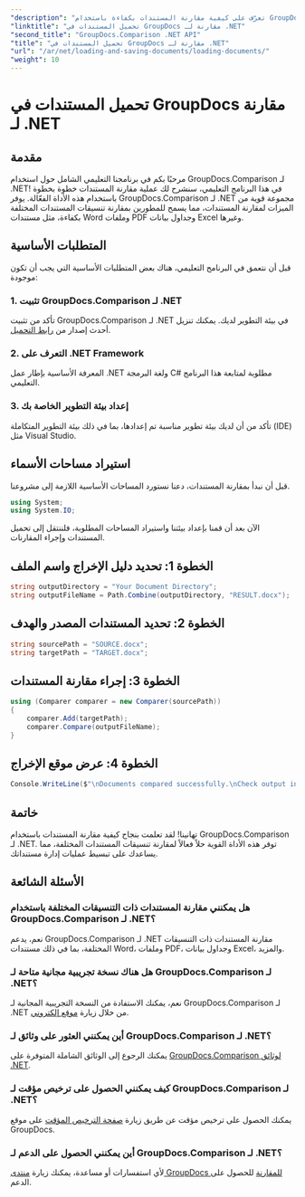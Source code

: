 ```yaml
---
"description": "تعرّف على كيفية مقارنة المستندات بكفاءة باستخدام GroupDocs.Comparison لـ .NET. بسّط عمليات إدارة مستنداتك."
"linktitle": "تحميل المستندات في GroupDocs مقارنة لـ .NET"
"second_title": "GroupDocs.Comparison .NET API"
"title": "تحميل المستندات في GroupDocs مقارنة لـ .NET"
"url": "/ar/net/loading-and-saving-documents/loading-documents/"
"weight": 10
---
```


# تحميل المستندات في GroupDocs مقارنة لـ .NET

## مقدمة
مرحبًا بكم في برنامجنا التعليمي الشامل حول استخدام GroupDocs.Comparison لـ .NET! في هذا البرنامج التعليمي، سنشرح لك عملية مقارنة المستندات خطوة بخطوة باستخدام هذه الأداة الفعّالة. يوفر GroupDocs.Comparison لـ .NET مجموعة قوية من الميزات لمقارنة المستندات، مما يسمح للمطورين بمقارنة تنسيقات المستندات المختلفة بكفاءة، مثل مستندات Word وملفات PDF وجداول بيانات Excel وغيرها.
## المتطلبات الأساسية
قبل أن نتعمق في البرنامج التعليمي، هناك بعض المتطلبات الأساسية التي يجب أن تكون موجودة:
### 1. تثبيت GroupDocs.Comparison لـ .NET
تأكد من تثبيت GroupDocs.Comparison لـ .NET في بيئة التطوير لديك. يمكنك تنزيل أحدث إصدار من [رابط التحميل](https://releases.groupdocs.com/comparison/net/).
### 2. التعرف على .NET Framework
المعرفة الأساسية بإطار عمل .NET ولغة البرمجة C# مطلوبة لمتابعة هذا البرنامج التعليمي.
### 3. إعداد بيئة التطوير الخاصة بك
تأكد من أن لديك بيئة تطوير مناسبة تم إعدادها، بما في ذلك بيئة التطوير المتكاملة (IDE) مثل Visual Studio.

## استيراد مساحات الأسماء
قبل أن نبدأ بمقارنة المستندات، دعنا نستورد المساحات الأساسية اللازمة إلى مشروعنا.

```csharp
using System;
using System.IO;
```

الآن بعد أن قمنا بإعداد بيئتنا واستيراد المساحات المطلوبة، فلننتقل إلى تحميل المستندات وإجراء المقارنات.
## الخطوة 1: تحديد دليل الإخراج واسم الملف
```csharp
string outputDirectory = "Your Document Directory";
string outputFileName = Path.Combine(outputDirectory, "RESULT.docx");
```
## الخطوة 2: تحديد المستندات المصدر والهدف
```csharp
string sourcePath = "SOURCE.docx";
string targetPath = "TARGET.docx";
```
## الخطوة 3: إجراء مقارنة المستندات
```csharp
using (Comparer comparer = new Comparer(sourcePath))
{
    comparer.Add(targetPath);
    comparer.Compare(outputFileName);
}
```
## الخطوة 4: عرض موقع الإخراج
```csharp
Console.WriteLine($"\nDocuments compared successfully.\nCheck output in {outputDirectory}.");
```

## خاتمة
تهانينا! لقد تعلمت بنجاح كيفية مقارنة المستندات باستخدام GroupDocs.Comparison لـ .NET. توفر هذه الأداة القوية حلاً فعالاً لمقارنة تنسيقات المستندات المختلفة، مما يساعدك على تبسيط عمليات إدارة مستنداتك.
## الأسئلة الشائعة
### هل يمكنني مقارنة المستندات ذات التنسيقات المختلفة باستخدام GroupDocs.Comparison لـ .NET؟
نعم، يدعم GroupDocs.Comparison لـ .NET مقارنة المستندات ذات التنسيقات المختلفة، بما في ذلك مستندات Word، وملفات PDF، وجداول بيانات Excel، والمزيد.
### هل هناك نسخة تجريبية مجانية متاحة لـ GroupDocs.Comparison لـ .NET؟
نعم، يمكنك الاستفادة من النسخة التجريبية المجانية لـ GroupDocs.Comparison لـ .NET من خلال زيارة [موقع إلكتروني](https://releases.groupdocs.com/).
### أين يمكنني العثور على وثائق لـ GroupDocs.Comparison لـ .NET؟
يمكنك الرجوع إلى الوثائق الشاملة المتوفرة على [GroupDocs.Comparison لوثائق .NET](https://tutorials.groupdocs.com/comparison/net/).
### كيف يمكنني الحصول على ترخيص مؤقت لـ GroupDocs.Comparison لـ .NET؟
يمكنك الحصول على ترخيص مؤقت عن طريق زيارة [صفحة الترخيص المؤقت](https://purchase.groupdocs.com/temporary-license/) على موقع GroupDocs.
### أين يمكنني الحصول على الدعم لـ GroupDocs.Comparison لـ .NET؟
لأي استفسارات أو مساعدة، يمكنك زيارة [منتدى GroupDocs للمقارنة](https://forum.groupdocs.com/c/comparison/12) للحصول على الدعم.